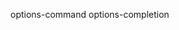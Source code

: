 <!--
@Author: Zhang Yingya(hzzhangyingya) <zyy>
@Date:   2016-07-21T14:41:17+08:00
@Email:  zyy7259@gmail.com
@Last modified by:   zyy
@Last modified time: 2016-07-21T14:41:26+08:00
-->

options-command
options-completion
